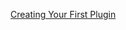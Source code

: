 [Creating Your First Plugin](https://marcus.se.net/obsidian-plugin-docs/getting-started/create-your-first-plugin)